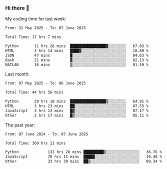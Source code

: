 ### Hi there 👋

My coding time for last week:

<!--START_SECTION:week-->

```txt
From: 31 May 2025 - To: 07 June 2025

Total Time: 17 hrs 7 mins

Python       11 hrs 28 mins  ████████████████▓░░░░░░░░   67.03 %
HTML         3 hrs 14 mins   ████▓░░░░░░░░░░░░░░░░░░░░   18.89 %
JSON         47 mins         █░░░░░░░░░░░░░░░░░░░░░░░░   04.63 %
Bash         21 mins         ▓░░░░░░░░░░░░░░░░░░░░░░░░   02.13 %
MATLAB       16 mins         ▒░░░░░░░░░░░░░░░░░░░░░░░░   01.59 %
```

<!--END_SECTION:week-->

Last month:

<!--START_SECTION:month-->

```txt
From: 07 May 2025 - To: 06 June 2025

Total Time: 44 hrs 56 mins

Python       29 hrs 10 mins  ████████████████▒░░░░░░░░   64.91 %
HTML         3 hrs 23 mins   ██░░░░░░░░░░░░░░░░░░░░░░░   07.55 %
JavaScript   3 hrs 13 mins   █▓░░░░░░░░░░░░░░░░░░░░░░░   07.17 %
Other        2 hrs 17 mins   █▒░░░░░░░░░░░░░░░░░░░░░░░   05.11 %
```

<!--END_SECTION:month-->

The past year:

<!--START_SECTION:year-->

```txt
From: 07 June 2024 - To: 07 June 2025

Total Time: 360 hrs 21 mins

Python             132 hrs 28 mins █████████▒░░░░░░░░░░░░░░░   36.76 %
JavaScript         70 hrs 11 mins  █████░░░░░░░░░░░░░░░░░░░░   19.48 %
Other              33 hrs 39 mins  ██▒░░░░░░░░░░░░░░░░░░░░░░   09.34 %
```

<!--END_SECTION:year-->
